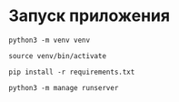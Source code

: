 # Запуск приложения


`python3 -m venv venv`

`source venv/bin/activate`

`pip install -r requirements.txt`

`python3 -m manage runserver`